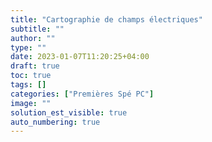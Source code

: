 ```yaml
---
title: "Cartographie de champs électriques"
subtitle: ""
author: ""
type: ""
date: 2023-01-07T11:20:25+04:00
draft: true
toc: true
tags: []
categories: ["Premières Spé PC"]
image: ""
solution_est_visible: true
auto_numbering: true
---
```


